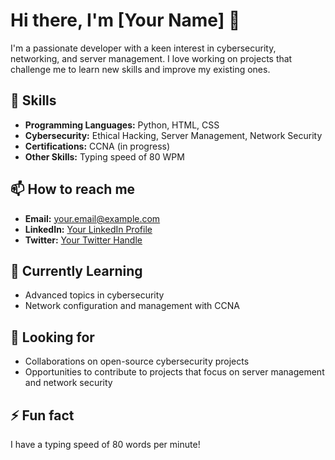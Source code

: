 # Hi there, I'm [Your Name] 👋

I'm a passionate developer with a keen interest in cybersecurity, networking, and server management. I love working on projects that challenge me to learn new skills and improve my existing ones.

## 🚀 Skills

- **Programming Languages:** Python, HTML, CSS
- **Cybersecurity:** Ethical Hacking, Server Management, Network Security
- **Certifications:** CCNA (in progress)
- **Other Skills:** Typing speed of 80 WPM


## 📫 How to reach me

- **Email:** [your.email@example.com](mailto:your.email@example.com)
- **LinkedIn:** [Your LinkedIn Profile](#)
- **Twitter:** [Your Twitter Handle](#)

## 🌱 Currently Learning

- Advanced topics in cybersecurity
- Network configuration and management with CCNA

## 🤔 Looking for

- Collaborations on open-source cybersecurity projects
- Opportunities to contribute to projects that focus on server management and network security

## ⚡ Fun fact

I have a typing speed of 80 words per minute!
